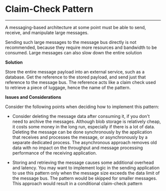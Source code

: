 # Claim-Check Pattern

---

A messaging-based architecture at some point must be able to send, receive, and manipulate large messages.

Sending such large messages to the message bus directly is not recommended, because they require more resources and bandwidth to be consumed. Large messages can also slow down the entire solution

**Solution**

Store the entire message payload into an external service, such as a database. Get the reference to the stored payload, and send just that reference to the message bus. The reference acts like a claim check used to retrieve a piece of luggage, hence the name of the pattern.

**Issues and Considerations**

Consider the following points when deciding how to implement this pattern:

- Consider deleting the message data after consuming it, if you don't need to archive the messages. Although blob storage is relatively cheap, it costs some money in the long run, especially if there is a lot of data. Deleting the message can be done synchronously by the application that receives and processes the message, or asynchronously by a separate dedicated process. The asynchronous approach removes old data with no impact on the throughput and message processing performance of the receiving application.



- Storing and retrieving the message causes some additional overhead and latency. You may want to implement logic in the sending application to use this pattern only when the message size exceeds the data limit of the message bus. The pattern would be skipped for smaller messages. This approach would result in a conditional claim-check pattern


